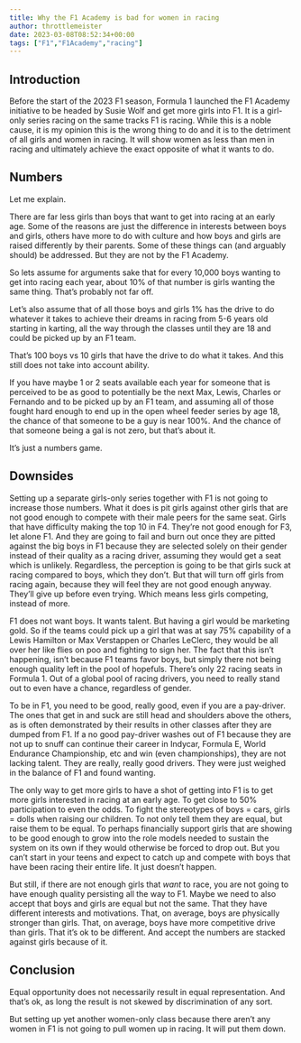 ```yaml
---
title: Why the F1 Academy is bad for women in racing
author: throttlemeister
date: 2023-03-08T08:52:34+00:00
tags: ["F1","F1Academy","racing"]
---
```

## Introduction

Before the start of the 2023 F1 season, Formula 1 launched the F1 Academy initiative to be headed by Susie Wolf and get more girls into F1. It is a girl-only series racing on the same tracks F1 is racing. While this is a noble cause, it is my opinion this is the wrong thing to do and it is to the detriment of all girls and women in racing. It will show women as less than men in racing and ultimately achieve the exact opposite of what it wants to do.

## Numbers

Let me explain.

There are far less girls than boys that want to get into racing at an early age. Some of the reasons are just the difference in interests between boys and girls, others have more to do with culture and how boys and girls are raised differently by their parents. Some of these things can (and arguably should) be addressed. But they are not by the F1 Academy.

So lets assume for arguments sake that for every 10,000 boys wanting to get into racing each year, about 10% of that number is girls wanting the same thing. That&#8217;s probably not far off.

Let&#8217;s also assume that of all those boys and girls 1% has the drive to do whatever it takes to achieve their dreams in racing from 5-6 years old starting in karting, all the way through the classes until they are 18 and could be picked up by an F1 team.

That&#8217;s 100 boys vs 10 girls that have the drive to do what it takes. And this still does not take into account ability.

If you have maybe 1 or 2 seats available each year for someone that is perceived to be as good to potentially be the next Max, Lewis, Charles or Fernando and to be picked up by an F1 team, and assuming all of those fought hard enough to end up in the open wheel feeder series by age 18, the chance of that someone to be a guy is near 100%. And the chance of that someone being a gal is not zero, but that&#8217;s about it.

It&#8217;s just a numbers game.

## Downsides

Setting up a separate girls-only series together with F1 is not going to increase those numbers. What it does is pit girls against other girls that are not good enough to compete with their male peers for the same seat. Girls that have difficulty making the top 10 in F4. They&#8217;re not good enough for F3, let alone F1. And they are going to fail and burn out once they are pitted against the big boys in F1 because they are selected solely on their gender instead of their quality as a racing driver, assuming they would get a seat which is unlikely. Regardless, the perception is going to be that girls suck at racing compared to boys, which they don&#8217;t. But that will turn off girls from racing again, because they will feel they are not good enough anyway. They&#8217;ll give up before even trying. Which means less girls competing, instead of more.

F1 does not want boys. It wants talent. But having a girl would be marketing gold. So if the teams could pick up a girl that was at say 75% capability of a Lewis Hamilton or Max Verstappen or Charles LeClerc, they would be all over her like flies on poo and fighting to sign her. The fact that this isn&#8217;t happening, isn&#8217;t because F1 teams favor boys, but simply there not being enough quality left in the pool of hopefuls. There&#8217;s only 22 racing seats in Formula 1. Out of a global pool of racing drivers, you need to really stand out to even have a chance, regardless of gender.

To be in F1, you need to be good, really good, even if you are a pay-driver. The ones that get in and suck are still head and shoulders above the others, as is often demonstrated by their results in other classes after they are dumped from F1. If a no good pay-driver washes out of F1 because they are not up to snuff can continue their career in Indycar, Formula E, World Endurance Championship, etc and win (even championships), they are not lacking talent. They are really, really good drivers. They were just weighed in the balance of F1 and found wanting.

The only way to get more girls to have a shot of getting into F1 is to get more girls interested in racing at an early age. To get close to 50% participation to even the odds. To fight the stereotypes of boys = cars, girls = dolls when raising our children. To not only tell them they are equal, but raise them to be equal. To perhaps financially support girls that are showing to be good enough to grow into the role models needed to sustain the system on its own if they would otherwise be forced to drop out. But you can&#8217;t start in your teens and expect to catch up and compete with boys that have been racing their entire life. It just doesn&#8217;t happen.

But still, if there are not enough girls that _want_ to race, you are not going to have enough quality persisting all the way to F1. Maybe we need to also accept that boys and girls are equal but not the same. That they have different interests and motivations. That, on average, boys are physically stronger than girls. That, on average, boys have more competitive drive than girls. That it&#8217;s ok to be different. And accept the numbers are stacked against girls because of it.

## Conclusion

Equal opportunity does not necessarily result in equal representation. And that&#8217;s ok, as long the result is not skewed by discrimination of any sort.

But setting up yet another women-only class because there aren&#8217;t any women in F1 is not going to pull women up in racing. It will put them down.
